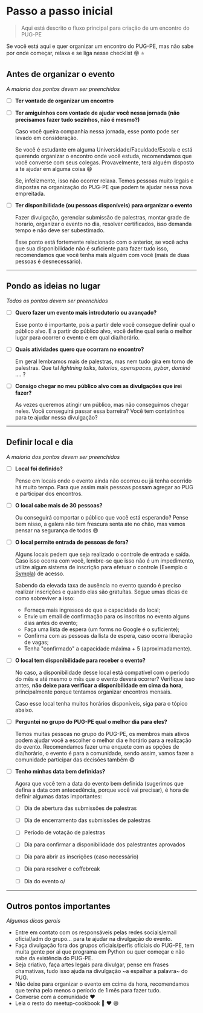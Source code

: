 # Passo a passo inicial
> Aqui está descrito o fluxo principal para criação de um encontro do PUG-PE

Se você está aqui e quer organizar um encontro do PUG-PE, mas não sabe por onde começar, relaxa e se liga nesse checklist :stuck_out_tongue_closed_eyes: :star:


## Antes de organizar o evento
*A maioria dos pontos devem ser preenchidos*


- [ ] **Ter vontade de organizar um encontro**
- [ ] **Ter amiguinhos com vontade de ajudar você nessa jornada (não precisamos fazer tudo sozinhos, não é mesmo?)**
  
  Caso você queira companhia nessa jornada, esse ponto pode ser levado em consideração.
  
  Se você é estudante em alguma Universidade/Faculdade/Escola e está querendo organizar o encontro onde você estuda, recomendamos que você converse com seus colegas. Provavelmente, terá alguém disposto a te ajudar em alguma coisa :smile: 
  
  Se, infelizmente, isso não ocorrer relaxa. Temos pessoas muito legais e dispostas na organização do PUG-PE que podem te ajudar nessa nova empreitada. 
  
- [ ] **Ter disponibilidade (ou pessoas disponíveis) para organizar o evento**
  
  Fazer divulgação, gerenciar submissão de palestras, montar grade de horario, organizar o evento no dia, resolver certificados, isso demanda tempo e não deve ser subestimado.
  
  Esse ponto está fortemente relacionado com o anterior, se você acha que sua disponibilidade não é suficiente para fazer tudo isso, recomendamos que você tenha mais alguém com você (mais de duas pessoas é desnecessário). 
  

---

## Pondo as ideias no lugar
*Todos os pontos devem ser preenchidos*


- [ ] **Quero fazer um evento mais introdutorio ou avançado?**
  
  Esse ponto é importante, pois a partir dele você consegue definir qual o público alvo. E a partir do público alvo, você define qual seria o melhor lugar para ocorrer o evento e em qual dia/horário. 

- [ ] **Quais atividades quero que ocorram no encontro?**
  
  Em geral lembramos mais de palestras, mas nem tudo gira em torno de palestras. Que tal *lightning talks*, *tutorias*, *openspaces*, *pybar*, *dominó* .... ?

- [ ] **Consigo chegar no meu público alvo com as divulgações que irei fazer?**

  As vezes queremos atingir um público, mas não conseguimos chegar neles. Você conseguirá passar essa barreira? Você tem contatinhos para te ajudar nessa divulgação?


--- 

## Definir local e dia
*A maioria dos pontos devem ser preenchidos*

- [ ] **Local foi definido?**
  
  Pense em locais onde o evento ainda não ocorreu ou já tenha ocorrido há muito tempo. Para que assim mais pessoas possam agregar ao PUG e participar dos encontros.
  
- [ ] **O local cabe mais de 30 pessoas?**
  
  Ou conseguirá comportar o público que você está esperando? Pense bem nisso, a galera não tem frescura senta ate no chão, mas vamos pensar na segurança de todos :smile:

- [ ] **O local permite entrada de pessoas de fora?**
  
  Alguns locais pedem que seja realizado o controle de entrada e saída. Caso isso ocorra com você, lembre-se que isso não é um impedimento, utilize algum sistema de inscrição para efetuar o controle (Exemplo o [Sympla](https://www.sympla.com.br/)) de acesso.
  
  Sabendo da elevada taxa de ausência no evento quando é preciso realizar inscrições e quando elas são gratuítas. Segue umas dicas de como sobreviver a isso: 
  
  - Forneça mais ingressos do que a capacidade do local;
  - Envie um email de confirmação para os inscritos no evento alguns dias antes do evento;
  - Faça uma lista de espera (um forms no Google é o suficiente);
  - Confirma com as pessoas da lista de espera, caso ocorra liberação de vagas;
  - Tenha "confirmado" a capacidade máxima + 5 (aproximadamente). 
  
- [ ] **O local tem disponibilidade para receber o evento?**
  
  No caso, a disponibilidade desse local está compatível com o período do mês e até mesmo o mês que o evento deverá ocorrer? Verifique isso antes, **não deixe para verificar a disponibilidade em cima da hora**, principalmente porque tentamos organizar encontros mensais.
  
  Caso esse local tenha muitos horários disponíveis, siga para o tópico abaixo.

- [ ] **Perguntei no grupo do PUG-PE qual o melhor dia para eles?**
  
  Temos muitas pessoas no grupo do PUG-PE, os membros mais ativos podem ajudar você a escolher o melhor dia e horário para a realização do evento. Recomendamos fazer uma enquete com as opções de dia/horário, o evento é para a comunidade, sendo assim, vamos fazer a comunidade participar das decisões também :smile: 
  
- [ ] **Tenho minhas data bem definidas?**

  Agora que você tem a data do evento bem definida (sugerimos que defina a data com antecedência, porque você vai precisar), é hora de definir algumas datas importantes:
    - [ ] Dia de abertura das submissões de palestras
    - [ ] Dia de encerramento das submissões de palestras
    - [ ] Período de votação de palestras
    - [ ] Dia para confirmar a disponibilidade dos palestrantes aprovados
    - [ ] Dia para abrir as inscrições (caso necessário)
    - [ ] Dia para resolver o coffebreak
    - [ ] Dia do evento o/


----

## Outros pontos importantes
*Algumas dicas gerais*

- Entre em contato com os responsáveis pelas redes sociais/email oficial/adm do grupo... para te ajudar na divulgação do evento.
- Faça divulgação fora dos grupos oficiais/perfis oficiais do PUG-PE, tem muita gente por ai que programa em Python ou quer começar e não sabe da existência do PUG-PE.
- Seja criativo, faça artes legais para divulgar, pense em frases chamativas, tudo isso ajuda na divulgação ~a espalhar a palavra~ do PUG.
- Não deixe para organizar o evento em ccima da hora, recomendamos que tenha pelo menos o período de 1 mês para fazer tudo.
- Converse com a comunidade :heart:
- Leia o resto do meetup-cookbook :yellow_heart: :heart: :smile:


  
